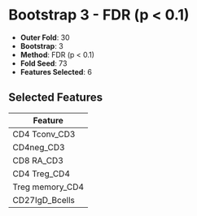 # Bootstrap 3 - FDR (p < 0.1)

- **Outer Fold**: 30
- **Bootstrap**: 3
- **Method**: FDR (p < 0.1)
- **Fold Seed**: 73
- **Features Selected**: 6

## Selected Features

| Feature |
|---------|
| CD4 Tconv_CD3 |
| CD4neg_CD3 |
| CD8 RA_CD3 |
| CD4 Treg_CD4 |
| Treg memory_CD4 |
| CD27IgD_Bcells |
